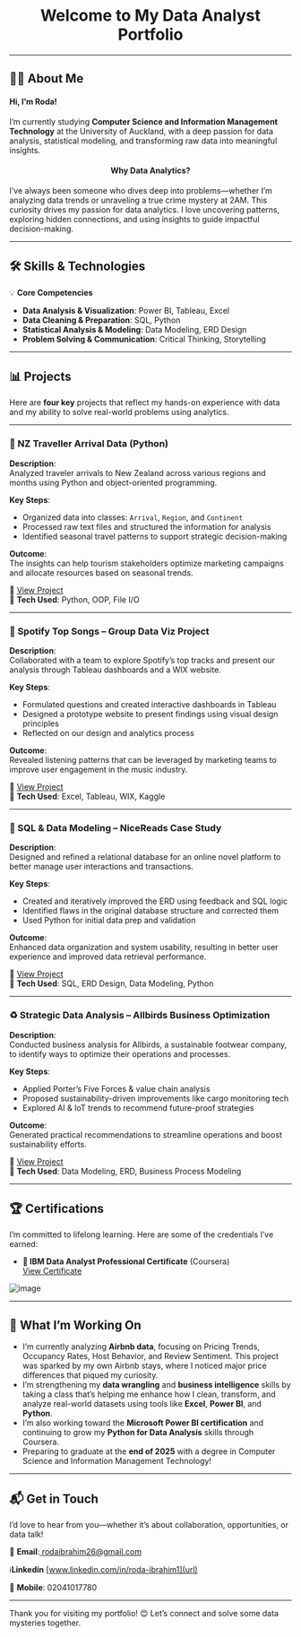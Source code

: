 <h1 align="center">Welcome to My Data Analyst Portfolio</h1>

---

## 👩‍💻 About Me

#### Hi, I’m Roda!

I’m currently studying **Computer Science and Information Management Technology** at the University of Auckland, with a deep passion for data analysis, statistical modeling, and transforming raw data into meaningful insights.

<h4 align="center">Why Data Analytics?</h4>

I’ve always been someone who dives deep into problems—whether I’m analyzing data trends or unraveling a true crime mystery at 2AM. This curiosity drives my passion for data analytics. I love uncovering patterns, exploring hidden connections, and using insights to guide impactful decision-making.  

---

## 🛠 Skills & Technologies

💡 **Core Competencies**  
- **Data Analysis & Visualization**: Power BI, Tableau, Excel  
- **Data Cleaning & Preparation**: SQL, Python  
- **Statistical Analysis & Modeling**: Data Modeling, ERD Design  
- **Problem Solving & Communication**: Critical Thinking, Storytelling  

---

## 📊 Projects

Here are **four key** projects that reflect my hands-on experience with data and my ability to solve real-world problems using analytics.

---

### 📌 NZ Traveller Arrival Data (Python)

**Description**:  
Analyzed traveler arrivals to New Zealand across various regions and months using Python and object-oriented programming.

**Key Steps**:
- Organized data into classes: `Arrival`, `Region`, and `Continent`
- Processed raw text files and structured the information for analysis
- Identified seasonal travel patterns to support strategic decision-making

**Outcome**:  
The insights can help tourism stakeholders optimize marketing campaigns and allocate resources based on seasonal trends.

🔗 [View Project](https://github.com/rodaibrahim/portfolio/blob/main/NZ-Resident%20Traveller%20Arrivals%20Analysis.ipynb)  
🔧 **Tech Used**: Python, OOP, File I/O  

---

### 🎵 Spotify Top Songs – Group Data Viz Project

**Description**:  
Collaborated with a team to explore Spotify’s top tracks and present our analysis through Tableau dashboards and a WIX website.

**Key Steps**:
- Formulated questions and created interactive dashboards in Tableau
- Designed a prototype website to present findings using visual design principles
- Reflected on our design and analytics process

**Outcome**:  
Revealed listening patterns that can be leveraged by marketing teams to improve user engagement in the music industry.

🔗 [View Project](https://github.com/rodaibrahim/portfolio/blob/main/Top%20Spotify%20Songs.pdf)  
🔧 **Tech Used**: Excel, Tableau, WIX, Kaggle  

---

### 🧩 SQL & Data Modeling – NiceReads Case Study

**Description**:  
Designed and refined a relational database for an online novel platform to better manage user interactions and transactions.

**Key Steps**:
- Created and iteratively improved the ERD using feedback and SQL logic
- Identified flaws in the original database structure and corrected them
- Used Python for initial data prep and validation

**Outcome**:  
Enhanced data organization and system usability, resulting in better user experience and improved data retrieval performance.

🔗 [View Project](https://github.com/rodaibrahim/portfolio/blob/main/Design%20%26%20Data%20Modeling.pdf)  
🔧 **Tech Used**: SQL, ERD Design, Data Modeling, Python  

---

### ♻️ Strategic Data Analysis – Allbirds Business Optimization

**Description**:  
Conducted business analysis for Allbirds, a sustainable footwear company, to identify ways to optimize their operations and processes.

**Key Steps**:
- Applied Porter’s Five Forces & value chain analysis
- Proposed sustainability-driven improvements like cargo monitoring tech
- Explored AI & IoT trends to recommend future-proof strategies

**Outcome**:  
Generated practical recommendations to streamline operations and boost sustainability efforts.

🔗 [View Project](https://github.com/rodaibrahim/portfolio/blob/main/Allbirds-Sustainable-Footwear.doc)  
🔧 **Tech Used**: Data Modeling, ERD, Business Process Modeling  

---

## 🏆 Certifications

I’m committed to lifelong learning. Here are some of the credentials I’ve earned:

- **📜 IBM Data Analyst Professional Certificate** (Coursera)  
  [View Certificate](https://github.com/rodaibrahim/portfolio/blob/main/Coursera%20W3OWB0FOVYSV.pdf)  

![image](https://github.com/user-attachments/assets/fc019141-80b2-4823-9b3e-70e6fdc35597)

---

## 🚀 What I’m Working On

- I’m currently analyzing **Airbnb data**, focusing on Pricing Trends, Occupancy Rates, Host Behavior, and Review Sentiment. This project was sparked by my own Airbnb stays, where I noticed major price differences that piqued my curiosity.
- I’m strengthening my **data wrangling** and **business intelligence** skills by taking a class that’s helping me enhance how I clean, transform, and analyze real-world datasets using tools like **Excel**, **Power BI**, and **Python**.
- I’m also working toward the **Microsoft Power BI certification** and continuing to grow my **Python for Data Analysis** skills through Coursera.
- Preparing to graduate at the **end of 2025** with a degree in Computer Science and Information Management Technology!

---

## 📬 Get in Touch

I’d love to hear from you—whether it’s about collaboration, opportunities, or data talk!

📧 **Email**:[ rodaibrahim26@gmail.com  ](url)

ℹ️**Linkedin** [www.linkedin.com/in/roda-ibrahim1](url)

📱 **Mobile**: 02041017780  

---

Thank you for visiting my portfolio! 😊 Let’s connect and solve some data mysteries together.

